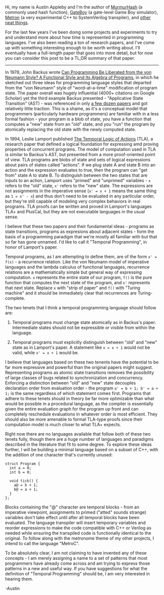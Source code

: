 Hi, my name is Austin Appleby and I'm the author of [MurmurHash](https://github.com/aappleby/smhasher) (a commonly used hash function), [GateBoy](https://github.com/aappleby/metroboy) (a gate-level Game Boy simulator), [Metron](https://github.com/aappleby/metron) (a very experimental C++ to SystemVerilog transpiler), and [other neat things](https://github.com/aappleby).

For the last few years I've been doing some projects and experiments to try and understand more about how time is represented in programming languages. I've also been reading a ton of research papers, and I've come up with something interesting enough to be worth writing about. I'll eventually have a full-length paper that goes into more detail, but for now you can consider this post to be a TL;DR summary of that paper.

----------

In 1978, John Backus wrote [Can Programming Be Liberated from the von Neumann Style? A Functional Style and Its Algebra of Programs](https://dl.acm.org/doi/abs/10.1145/359576.359579), in which he sketched out three ideas for programming language styles that departed from the "von Neumann" style of "word-at-a-time" modification of program state. The paper overall was hugely influential (4000+ citations on Google Scholar) yet the third example Backus presented - "Applicative State Transition" (AST) - was referenced in only [a few dozen papers](https://scholar.google.com/scholar?hl=en&as_sdt=5%2C48&sciodt=0%2C48&cites=706606278139794489&scipsc=1&q=%22Applicative+State+Transition%22&btnG=) and got relatively little traction. This is a shame, as it's a conceptual model that programmers (particularly hardware programmers) are familiar with in a less formal fashion - your program is a blob of state, you have a function that computes a "new" state from an "old" state, and you "run" the program by atomically replacing the old state with the newly computed state.

In 1994, Leslie Lamport published [The Temporal Logic of Actions](https://dl.acm.org/doi/abs/10.1145/177492.177726) (TLA), a research paper that defined a logical foundation for expressing amd proving properties of concurrent programs. The model of computation used in TLA is similar to Backus's AST, but presented from a more proof-oriented point of view. TLA programs are blobs of state and sets of logical expressions about pairs of states called "actions". If we plug state A and state B into an action and the expression evaluates to true, then the program can "get from" state A to state B. To distinguish between the two states that are inputs to an action, Lamport uses "primed" and "unprimed" variables - ```x``` refers to the "old" state, ```x'``` refers to the "new" state. The expressions are not assignments in the imperative sense (```x' = x + 1``` means the same thing as ```1 = x' - x```) and thus don't need to be evaluated in any particular order, but they're still capable of modeling very complex behaviors in real programs. TLA proofs can be written and proved in Lamport's languages TLA+ and PlusCal, but they are not executable languages in the usual sense.

I believe that these two papers and their fundamental ideas - programs as state transitions, programs as expresions about adjacent states - form the basis of a programming paradigm that we're mostly all familiar with but that so far has gone unnamed. I'd like to call it "Temporal Programming", in honor of Lamport's paper.

Temporal programs, as I am attempting to define them, are of the form ```x' = f(x)``` - a recurrence relation. Like the von Neumann model of imperative languages and the lambda calculus of functional languages, recurrence relations are a mathematically simple but general way of expressing computation. ```x``` represents the entire state of our program, ```f()``` is the pure function that computes the next state of the program, and ```x'``` represents that next state. Replace ```x``` with "strip of paper" and ```f()``` with "Turing machine" and it should be immediately clear that recurrences are Turing-complete.

The two tenets that I think a temporal programming language should follow are:

1. Temporal programs must change state atomically as in Backus's paper. Intermediate states should not be expressible or visible from within the language.

2. Temporal programs must explicitly distinguish between "old" and "new" state as in Lamport's paper. A statement like ```x = x + 1``` would not be valid, while ```x' = x + 1``` would be.

I believe that languages based on these two tenents have the potential to be far more expressive and powerful than  the original papers might suggest. Representing programs as atomic state transitions removes the possibility of large classes of bugs related to synchronization and concurrency. Enforcing a distinction between "old" and "new" state decouples declaration order from evaluation order - the program ```a' = b + 1; b' = a + 1;``` is the same regardless of which statement comes first. Programs that adhere to these tenets should in theory be far more optimizable than what would be possible in a procedural language, as the compiler is essentially given the entire evaluation graph for the program up front and can completely reschedule evaluations in whatever order is most efficient. They should also be more amenable to formal TLA-type proofs since their computation model is much closer to what TLA+ expects.

Right now there are no languages available that follow both of these two tenets fully, though there are a huge number of languages and paradigms described in the literature that fit to some degree. To explore these ideas further, I will be building a minimal language based on a subset of C++, with the addition of one character that's currently unused:

```
struct Program {
  int a = 0;
  int b = 0;

  void tick() {
    a@ = b + 1;
    b@ = a + 1;
  }
};
```

Blocks containing the "@" character are temporal blocks - from an imperative viewpoint, assignments to primed ("atted" sounds strange) variables don't take effect until after all temporal blocks have been evaluated. The language transpiler will insert temporary variables and reorder expressions to make the code compatible with C++ or Verilog as needed while ensuring the transpiled code is functionally identical to the original. To follow along with the metronome theme of my other projects, I intend to call the language "MetroC".

To be absolutely clear, I am not claiming to have invented any of these concepts - I am merely assigning a name to a set of patterns that most programmers have already come across and am trying to express those patterns in a new and useful way. If you have suggestions for what the definition of "Temporal Programming" should be, I am very interested in hearing them.

-Austin
